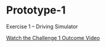# Prototype-1
 Exercise 1 – Driving Simulator
 
[Watch the Challenge 1 Outcome Video](Assets/Challenge%201/Instructions/Challenge%201%20-%20Outcome.mov)

